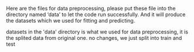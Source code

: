 Here are the files for data preprocessing, please put these file into the directory named ‘data’ to let the code run successfully. And it will produce the datasets which we used for fitting and predicting.

datasets in the 'data' directory is what we used for data preprocessing, it is the splited data from original one. no changes, we just split into train and test
